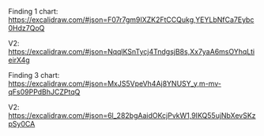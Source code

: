 Finding 1 chart:
https://excalidraw.com/#json=F07r7gm9IXZK2FtCCQukg,YEYLbNfCa7Eybc0Hdz7QoQ

V2: https://excalidraw.com/#json=NqqlKSnTycj4TndgsjB8s,Xx7yaA6msOYhqLtieirX4g

Finding 3 chart:
https://excalidraw.com/#json=MxJS5VpeVh4Aj8YNUSY_y,m-mv-qFs09PPdBhJCZPtqQ

V2: https://excalidraw.com/#json=6l_282bgAaidOKcjPvkW1,9IKQ55ujNbXevSKzpSy0CA
